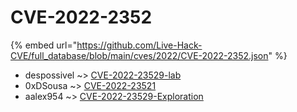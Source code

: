 # CVE-2022-2352
{% embed url="https://github.com/Live-Hack-CVE/full_database/blob/main/cves/2022/CVE-2022-2352.json" %}

* despossivel ~> [CVE-2022-23529-lab](https://www.alice-snow.ru/2022/database/cve-2022-2352/cve-2022-23529-lab-despossivel)
* 0xDSousa ~> [CVE-2022-23521](https://www.alice-snow.ru/2022/database/cve-2022-2352/cve-2022-23521-0xdsousa)
* aalex954 ~> [CVE-2022-23529-Exploration](https://www.alice-snow.ru/2022/database/cve-2022-2352/cve-2022-23529-exploration-aalex954)